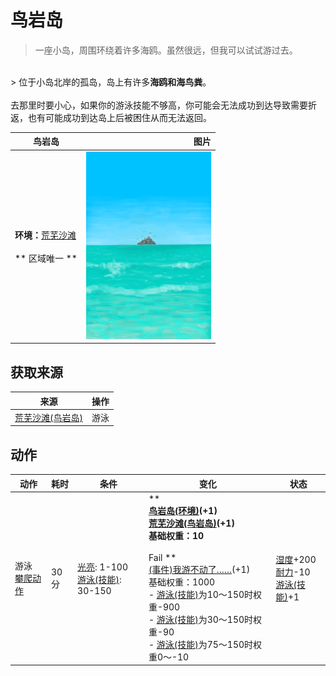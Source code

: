 # 鸟岩岛  
> 一座小岛，周围环绕着许多海鸥。虽然很远，但我可以试试游过去。  
<br>  
> 位于小岛北岸的孤岛，岛上有许多<b>海鸥和海鸟粪</b>。<br><br>去那里时要小心，如果你的游泳技能不够高，你可能会无法成功到达导致需要折返，也有可能成功到达岛上后被困住从而无法返回。  
  
  鸟岩岛  |   图片   
 ----  |  ----:   
 **环境：**[荒芜沙滩](DesolateBeach.md)<br><br>** 区域唯一 **  |  <img decoding="async" src="Sprite/BirdRock.png" href="a.md" style="max-width:300px;max-height:300px;">   
  
## 获取来源  
来源  |  操作  
----  |  ----  
[荒芜沙滩(鸟岩岛)](Path_BirdRockToDesolateBeach.md)  |  游泳  
## 动作  
动作  |  耗时  |  条件  |  变化  |  状态  
----  |  ----  |  ----  |  ----  |  ----  
游泳<br>[攀爬动作](ClimbAction.md)  |  30分  |  [光亮](Light.md): 1-100<br>[游泳(技能)](Skill_Swimming.md): 30-150  |  **  **<br>  [鸟岩岛(环境)](Env_BirdRock.md)(+1)<br>  [荒芜沙滩(鸟岩岛)](Path_BirdRockToDesolateBeach.md)(+1)<br>基础权重：10<br><br>** Fail **<br>  [(事件)我游不动了……](Event_SwimFail.md)(+1)<br>基础权重：1000<br>- [游泳(技能)](Skill_Swimming.md)为10～150时权重-900<br>- [游泳(技能)](Skill_Swimming.md)为30～150时权重-90<br>- [游泳(技能)](Skill_Swimming.md)为75～150时权重0～-10<br>  |  [湿度](Wetness.md)+200<br>[耐力](Stamina.md)-10<br>[游泳(技能)](Skill_Swimming.md)+1  
